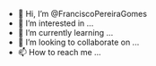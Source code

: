 - 👋 Hi, I’m @FranciscoPereiraGomes
- 👀 I’m interested in ...
- 🌱 I’m currently learning ...
- 💞️ I’m looking to collaborate on ...
- 📫 How to reach me ...

<!---
FranciscoPereiraGomes/FranciscoPereiraGomes is a ✨ special ✨ repository because its `README.md` (this file) appears on your GitHub profile.
You can click the Preview link to take a look at your changes.
--->
